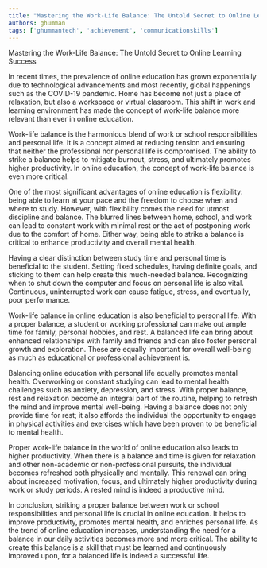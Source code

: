 ```yaml
---
title: "Mastering the Work-Life Balance: The Untold Secret to Online Learning Success"  # Wrap the title in double quotes
authors: ghumman
tags: ['ghummantech', 'achievement', 'communicationskills']
---
```


Mastering the Work-Life Balance: The Untold Secret to Online Learning Success
<!-- truncate -->

In recent times, the prevalence of online education has grown exponentially due to technological advancements and most recently, global happenings such as the COVID-19 pandemic. Home has become not just a place of relaxation, but also a workspace or virtual classroom. This shift in work and learning environment has made the concept of work-life balance more relevant than ever in online education. 

Work-life balance is the harmonious blend of work or school responsibilities and personal life. It is a concept aimed at reducing tension and ensuring that neither the professional nor personal life is compromised. The ability to strike a balance helps to mitigate burnout, stress, and ultimately promotes higher productivity. In online education, the concept of work-life balance is even more critical.

One of the most significant advantages of online education is flexibility: being able to learn at your pace and the freedom to choose when and where to study. However, with flexibility comes the need for utmost discipline and balance. The blurred lines between home, school, and work can lead to constant work with minimal rest or the act of postponing work due to the comfort of home. Either way, being able to strike a balance is critical to enhance productivity and overall mental health.

Having a clear distinction between study time and personal time is beneficial to the student. Setting fixed schedules, having definite goals, and sticking to them can help create this much-needed balance. Recognizing when to shut down the computer and focus on personal life is also vital. Continuous, uninterrupted work can cause fatigue, stress, and eventually, poor performance.

Work-life balance in online education is also beneficial to personal life. With a proper balance, a student or working professional can make out ample time for family, personal hobbies, and rest. A balanced life can bring about enhanced relationships with family and friends and can also foster personal growth and exploration. These are equally important for overall well-being as much as educational or professional achievement is.

Balancing online education with personal life equally promotes mental health. Overworking or constant studying can lead to mental health challenges such as anxiety, depression, and stress. With proper balance, rest and relaxation become an integral part of the routine, helping to refresh the mind and improve mental well-being. Having a balance does not only provide time for rest; it also affords the individual the opportunity to engage in physical activities and exercises which have been proven to be beneficial to mental health.

Proper work-life balance in the world of online education also leads to higher productivity. When there is a balance and time is given for relaxation and other non-academic or non-professional pursuits, the individual becomes refreshed both physically and mentally. This renewal can bring about increased motivation, focus, and ultimately higher productivity during work or study periods. A rested mind is indeed a productive mind.

In conclusion, striking a proper balance between work or school responsibilities and personal life is crucial in online education. It helps to improve productivity, promotes mental health, and enriches personal life. As the trend of online education increases, understanding the need for a balance in our daily activities becomes more and more critical. The ability to create this balance is a skill that must be learned and continuously improved upon, for a balanced life is indeed a successful life.

